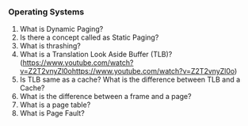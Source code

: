 ### Operating Systems

1. What is Dynamic Paging?
2. Is there a concept called as Static Paging?
3. What is thrashing?
4. What is a Translation Look Aside Buffer (TLB)? (https://www.youtube.com/watch?v=Z2T2vnyZl0ohttps://www.youtube.com/watch?v=Z2T2vnyZl0o)
5. Is TLB same as a cache? What is the difference between TLB and a Cache?
6. What is the difference between a frame and a page?
7. What is a page table?
8. What is Page Fault?
